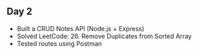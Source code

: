 ## Day 2

- Built a CRUD Notes API (Node.js + Express)
- Solved LeetCode: 26. Remove Duplicates from Sorted Array
- Tested routes using Postman


